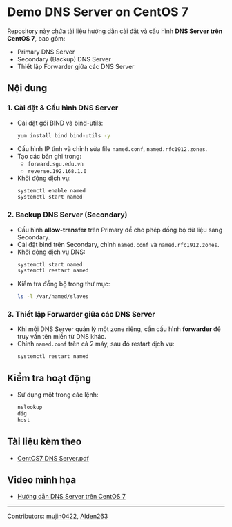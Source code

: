 # Demo DNS Server on CentOS 7

Repository này chứa tài liệu hướng dẫn cài đặt và cấu hình **DNS Server trên CentOS 7**, bao gồm:
- Primary DNS Server
- Secondary (Backup) DNS Server
- Thiết lập Forwarder giữa các DNS Server

## Nội dung

### 1. Cài đặt & Cấu hình DNS Server
- Cài đặt gói BIND và bind-utils:
  ```bash
  yum install bind bind-utils -y
  ```
- Cấu hình IP tĩnh và chỉnh sửa file `named.conf`, `named.rfc1912.zones`.
- Tạo các bản ghi trong:
  - `forward.sgu.edu.vn`
  - `reverse.192.168.1.0`
- Khởi động dịch vụ:
  ```bash
  systemctl enable named
  systemctl start named
  ```

### 2. Backup DNS Server (Secondary)
- Cấu hình **allow-transfer** trên Primary để cho phép đồng bộ dữ liệu sang Secondary.
- Cài đặt bind trên Secondary, chỉnh `named.conf` và `named.rfc1912.zones`.
- Khởi động dịch vụ DNS:
  ```bash
  systemctl start named
  systemctl restart named
  ```
- Kiểm tra đồng bộ trong thư mục:
  ```bash
  ls -l /var/named/slaves
  ```

### 3. Thiết lập Forwarder giữa các DNS Server
- Khi mỗi DNS Server quản lý một zone riêng, cần cấu hình **forwarder** để truy vấn tên miền từ DNS khác.
- Chỉnh `named.conf` trên cả 2 máy, sau đó restart dịch vụ:
  ```bash
  systemctl restart named
  ```

## Kiểm tra hoạt động
- Sử dụng một trong các lệnh:
  ```bash
  nslookup
  dig
  host
  ```

## Tài liệu kèm theo
- [CentOS7 DNS Server.pdf](./CentOS7%20DNS%20Server.pdf)

## Video minh họa
- [Hướng dẫn DNS Server trên CentOS 7](https://youtu.be/-o-4PqG-tnw)

---
Contributors: [mujin0422](https://github.com/mujin0422), [Alden263](https://github.com/Alden263)
